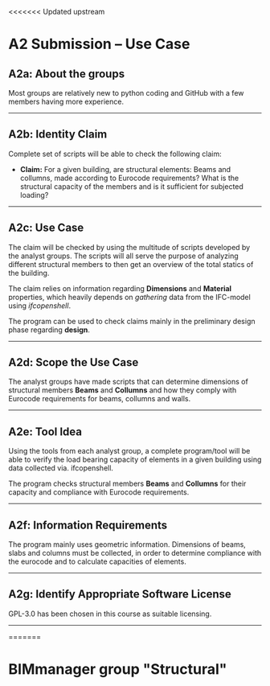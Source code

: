 <<<<<<< Updated upstream
# A2 Submission – Use Case

## A2a: About the groups

Most groups are relatively new to python coding and GitHub with a few members having more experience.

---

## A2b: Identity Claim

Complete set of scripts will be able to check the following claim:

- **Claim:** For a given building, are structural elements: Beams and collumns, made according to Eurocode requirements? What is the structural capacity of the members and is it sufficient for subjected loading?

---

## A2c: Use Case

The claim will be checked by using the multitude of scripts developed by the analyst groups. The scripts will all serve the purpose of analyzing different structural members to then get an overview of the total statics of the building.

The claim relies on information regarding **Dimensions** and **Material** properties, which heavily depends on *gathering* data from the IFC-model using *ifcopenshell*.

The program can be used to check claims mainly in the preliminary design phase regarding **design**.  

---

## A2d: Scope the Use Case

The analyst groups have made scripts that can determine dimensions of structural members **Beams** and **Collumns** and how they comply with Eurocode requirements for beams, collumns and walls.

---

## A2e: Tool Idea

Using the tools from each analyst group, a complete program/tool will be able to verify the load bearing capacity of elements in a given building using data collected via. ifcopenshell.

The program checks structural members **Beams** and **Collumns** for their capacity and compliance with Eurocode requirements. 

---

## A2f: Information Requirements

The program mainly uses geometric information. Dimensions of beams, slabs and columns must be collected, in order to determine compliance with the eurocode and to calculate capacities of elements. 

---

## A2g: Identify Appropriate Software License

GPL-3.0 has been chosen in this course as suitable licensing.

---
=======
 # BIMmanager group "Structural"

